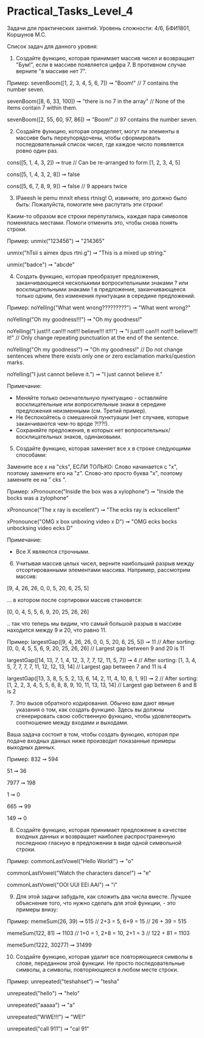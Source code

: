 # Practical_Tasks_Level_4
Задачи для практических занятий. Уровень сложности: 4/6, БФИ1801, Коршунов М.С.


Список задач для данного уровня: 


1.	Создайте функцию, которая принимает массив чисел и возвращает "Бум!", если в массиве появляется цифра 7. В противном случае верните "в массиве нет 7".

Пример:
sevenBoom([1, 2, 3, 4, 5, 6, 7]) ➞ "Boom!"
// 7 contains the number seven.

sevenBoom([8, 6, 33, 100]) ➞ "there is no 7 in the array"
// None of the items contain 7 within them.

sevenBoom([2, 55, 60, 97, 86]) ➞ "Boom!"
// 97 contains the number seven.



2.	Создайте функцию, которая определяет, могут ли элементы в массиве быть переупорядочены, чтобы сформировать последовательный список чисел, где каждое число появляется ровно один раз.

cons([5, 1, 4, 3, 2]) ➞ true
// Can be re-arranged to form [1, 2, 3, 4, 5]

cons([5, 1, 4, 3, 2, 8]) ➞ false

cons([5, 6, 7, 8, 9, 9]) ➞ false
// 9 appears twice



3.	lPaeesh le pemu mnxit ehess rtnisg! О, извините, это должно было быть: Пожалуйста, помогите мне распутать эти строки!

Каким-то образом все строки перепутались, каждая пара символов поменялась местами. Помоги отменить это, чтобы снова понять строки.

Пример:
unmix("123456") ➞ "214365"

unmix("hTsii  s aimex dpus rtni.g") ➞ "This is a mixed up string."

unmix("badce") ➞ "abcde"



4.	Создать функцию, которая преобразует предложения, заканчивающиеся несколькими вопросительными знаками ? или восклицательными знаками ! в предложение, заканчивающееся только одним, без изменения пунктуации в середине предложений.

Пример:
noYelling("What went wrong?????????") ➞ "What went wrong?"

noYelling("Oh my goodness!!!") ➞ "Oh my goodness!"

noYelling("I just!!! can!!! not!!! believe!!! it!!!") ➞ "I just!!! can!!! not!!! believe!!! it!"
// Only change repeating punctuation at the end of the sentence.

noYelling("Oh my goodness!") ➞ "Oh my goodness!"
// Do not change sentences where there exists only one or zero exclamation marks/question marks.

noYelling("I just cannot believe it.") ➞ "I just cannot believe it."

Примечание:
- Меняйте только окончательную пунктуацию - оставляйте восклицательные или вопросительные знаки в середине предложения неизменными (см. Третий пример).
- Не беспокойтесь о смешанной пунктуации (нет случаев, которые заканчиваются чем-то вроде ?!??!).
- Сохраняйте предложения, в которых нет вопросительных/восклицательных знаков, одинаковыми.



5.	Создайте функцию, которая заменяет все x в строке следующими способами:

Замените все x на "cks", ЕСЛИ ТОЛЬКО:
Слово начинается с "x", поэтому замените его на "z".
Слово-это просто буква "х", поэтому замените ее на " cks ".

Пример:
xPronounce("Inside the box was a xylophone") ➞ "Inside the bocks was a zylophone"

xPronounce("The x ray is excellent") ➞ "The ecks ray is eckscellent"

xPronounce("OMG x box unboxing video x D") ➞ "OMG ecks bocks unbocksing video ecks D"

Примечание:
- Все X являются строчными.


6.	Учитывая массив целых чисел, верните наибольший разрыв между отсортированными элементами массива.
Например, рассмотрим массив:

[9, 4, 26, 26, 0, 0, 5, 20, 6, 25, 5]

... в котором после сортировки массив становится:

[0, 0, 4, 5, 5, 6, 9, 20, 25, 26, 26]

.. так что теперь мы видим, что самый большой разрыв в массиве находится между 9 и 20, что равно 11.

Пример:
largestGap([9, 4, 26, 26, 0, 0, 5, 20, 6, 25, 5]) ➞ 11
// After sorting: [0, 0, 4, 5, 5, 6, 9, 20, 25, 26, 26]
// Largest gap between 9 and 20 is 11

largestGap([14, 13, 7, 1, 4, 12, 3, 7, 7, 12, 11, 5, 7]) ➞ 4
// After sorting: [1, 3, 4, 5, 7, 7, 7, 7, 11, 12, 12, 13, 14]
// Largest gap between 7 and 11 is 4

largestGap([13, 3, 8, 5, 5, 2, 13, 6, 14, 2, 11, 4, 10, 8, 1, 9]) ➞ 2
// After sorting: [1, 2, 2, 3, 4, 5, 5, 6, 8, 8, 9, 10, 11, 13, 13, 14]
// Largest gap between 6 and 8 is 2



7.	Это вызов обратного кодирования. Обычно вам дают явные указания о том, как создать функцию. Здесь вы должны сгенерировать свою собственную функцию, чтобы удовлетворить соотношение между входами и выходами.

Ваша задача состоит в том, чтобы создать функцию, которая при подаче входных данных ниже производит показанные примеры выходных данных.

Пример:
832 ➞ 594

51 ➞ 36

7977 ➞ 198

1 ➞ 0

665 ➞ 99

149 ➞ 0



8.	Создайте функцию, которая принимает предложение в качестве входных данных и возвращает наиболее распространенную последнюю гласную в предложении в виде одной символьной строки.

Пример:
commonLastVowel("Hello World!") ➞ "o"

commonLastVowel("Watch the characters dance!") ➞ "e"

commonLastVowel("OOI UUI EEI AAI") ➞ "i"




9.	Для этой задачи забудьте, как сложить два числа вместе. 
Лучшее объяснение того, что нужно сделать для этой функции, - это примеры внизу:

Пример:
memeSum(26, 39) ➞ 515
// 2+3 = 5, 6+9 = 15
// 26 + 39 = 515

memeSum(122, 81) ➞ 1103
// 1+0 = 1, 2+8 = 10, 2+1 = 3
// 122 + 81 = 1103

memeSum(1222, 30277) ➞ 31499



10.	Создайте функцию, которая удалит все повторяющиеся символы в слове, переданном этой функции. 
Не просто последовательные символы, а символы, повторяющиеся в любом месте строки.

Пример:
unrepeated("teshahset") ➞ "tesha"

unrepeated("hello") ➞ "helo"

unrepeated("aaaaa") ➞ "a"

unrepeated("WWE!!!") ➞ "WE!"

unrepeated("call 911") ➞ "cal 91"
 
